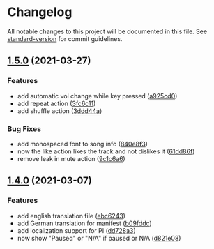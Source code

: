 # Changelog

All notable changes to this project will be documented in this file. See [standard-version](https://github.com/conventional-changelog/standard-version) for commit guidelines.

## [1.5.0](https://github.com/XeroxDev/YTMD-StreamDeck/compare/v1.4.0...v1.5.0) (2021-03-27)


### Features

* add automatic vol change while key pressed ([a925cd0](https://github.com/XeroxDev/YTMD-StreamDeck/commit/a925cd0a5060c10dbaf7072fb455950452565a84))
* add repeat action ([3fc6c11](https://github.com/XeroxDev/YTMD-StreamDeck/commit/3fc6c11c19671d3622e0a2e57decc2db68b17bbf))
* add shuffle action ([3ddd44a](https://github.com/XeroxDev/YTMD-StreamDeck/commit/3ddd44a64adf595f1bd3e40ec16b9cde519cc074))


### Bug Fixes

* add monospaced font to song info ([840e8f3](https://github.com/XeroxDev/YTMD-StreamDeck/commit/840e8f3018a6c4b7eb59255fef5cefa3d8f5b5d9))
* now the like action likes the track and not dislikes it ([61dd86f](https://github.com/XeroxDev/YTMD-StreamDeck/commit/61dd86f09f129afbde69878601d834c1531d8a06))
* remove leak in mute action ([9c1c6a6](https://github.com/XeroxDev/YTMD-StreamDeck/commit/9c1c6a64e920bc126e3faf1ad9c0b77f597ae980))

## [1.4.0](https://github.com/XeroxDev/YTMD-StreamDeck/compare/v1.3.0...v1.4.0) (2021-03-07)


### Features

* add english translation file ([ebc6243](https://github.com/XeroxDev/YTMD-StreamDeck/commit/ebc6243007e1b45a94624591865154e24496e550))
* add German translation for manifest ([b09fddc](https://github.com/XeroxDev/YTMD-StreamDeck/commit/b09fddcc6b9bb046c99a73ad087530c575c538c0))
* add localization support for PI ([dd728a3](https://github.com/XeroxDev/YTMD-StreamDeck/commit/dd728a3c33252b41f47f0a5768ed9c5ba4348ddf))
* now show "Paused" or "N/A" if paused or N/A ([d821e08](https://github.com/XeroxDev/YTMD-StreamDeck/commit/d821e087be89ca07ddbe27a9d3fd2e4a0b2c76da))
